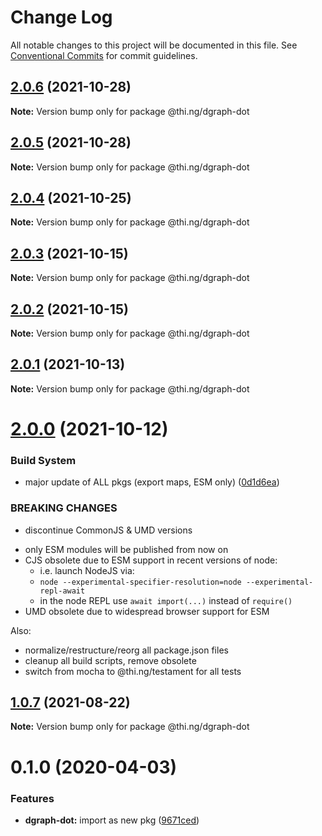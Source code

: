 # Change Log

All notable changes to this project will be documented in this file.
See [Conventional Commits](https://conventionalcommits.org) for commit guidelines.

## [2.0.6](https://github.com/thi-ng/umbrella/compare/@thi.ng/dgraph-dot@2.0.5...@thi.ng/dgraph-dot@2.0.6) (2021-10-28)

**Note:** Version bump only for package @thi.ng/dgraph-dot





## [2.0.5](https://github.com/thi-ng/umbrella/compare/@thi.ng/dgraph-dot@2.0.4...@thi.ng/dgraph-dot@2.0.5) (2021-10-28)

**Note:** Version bump only for package @thi.ng/dgraph-dot





## [2.0.4](https://github.com/thi-ng/umbrella/compare/@thi.ng/dgraph-dot@2.0.3...@thi.ng/dgraph-dot@2.0.4) (2021-10-25)

**Note:** Version bump only for package @thi.ng/dgraph-dot





## [2.0.3](https://github.com/thi-ng/umbrella/compare/@thi.ng/dgraph-dot@2.0.2...@thi.ng/dgraph-dot@2.0.3) (2021-10-15)

**Note:** Version bump only for package @thi.ng/dgraph-dot





## [2.0.2](https://github.com/thi-ng/umbrella/compare/@thi.ng/dgraph-dot@2.0.1...@thi.ng/dgraph-dot@2.0.2) (2021-10-15)

**Note:** Version bump only for package @thi.ng/dgraph-dot





## [2.0.1](https://github.com/thi-ng/umbrella/compare/@thi.ng/dgraph-dot@2.0.0...@thi.ng/dgraph-dot@2.0.1) (2021-10-13)

**Note:** Version bump only for package @thi.ng/dgraph-dot





# [2.0.0](https://github.com/thi-ng/umbrella/compare/@thi.ng/dgraph-dot@1.0.8...@thi.ng/dgraph-dot@2.0.0) (2021-10-12)


### Build System

* major update of ALL pkgs (export maps, ESM only) ([0d1d6ea](https://github.com/thi-ng/umbrella/commit/0d1d6ea9fab2a645d6c5f2bf2591459b939c09b6))


### BREAKING CHANGES

* discontinue CommonJS & UMD versions

- only ESM modules will be published from now on
- CJS obsolete due to ESM support in recent versions of node:
  - i.e. launch NodeJS via:
  - `node --experimental-specifier-resolution=node --experimental-repl-await`
  - in the node REPL use `await import(...)` instead of `require()`
- UMD obsolete due to widespread browser support for ESM

Also:
- normalize/restructure/reorg all package.json files
- cleanup all build scripts, remove obsolete
- switch from mocha to @thi.ng/testament for all tests






##  [1.0.7](https://github.com/thi-ng/umbrella/compare/@thi.ng/dgraph-dot@1.0.6...@thi.ng/dgraph-dot@1.0.7) (2021-08-22) 

**Note:** Version bump only for package @thi.ng/dgraph-dot 

#  0.1.0 (2020-04-03) 

###  Features 

- **dgraph-dot:** import as new pkg ([9671ced](https://github.com/thi-ng/umbrella/commit/9671ceda29b0cd0ebbedce449943eec5abeff882))
